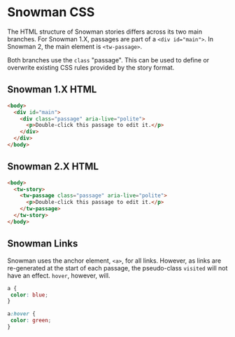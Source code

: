 # Snowman CSS

The HTML structure of Snowman stories differs across its two main branches. For Snowman 1.X, passages are part of a `<div id="main">`. In Snowman 2, the main element is `<tw-passage>`.

Both branches use the `class` "passage". This can be used to define or overwrite existing CSS rules provided by the story format.

## Snowman 1.X HTML

```html
<body>
  <div id="main">
    <div class="passage" aria-live="polite">
      <p>Double-click this passage to edit it.</p>
    </div>
  </div>
</body>
```

## Snowman 2.X HTML

```html
<body>
  <tw-story>
    <tw-passage class="passage" aria-live="polite">
      <p>Double-click this passage to edit it.</p>
    </tw-passage>
  </tw-story>
</body>
```

## Snowman Links

Snowman uses the anchor element, `<a>`, for all links. However, as links are re-generated at the start of each passage, the pseudo-class `visited` will not have an effect. `hover`, however, will.

```css
a {
 color: blue;
}

a:hover {
 color: green;
}
```
